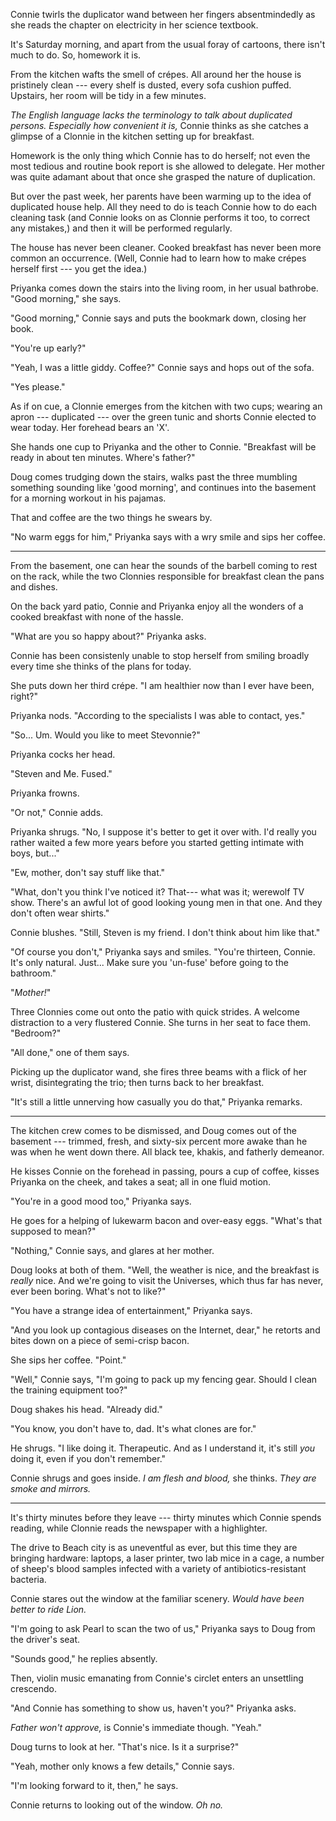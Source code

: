 Connie twirls the duplicator wand between her fingers absentmindedly as she
reads the chapter on electricity in her science textbook.

It's Saturday morning, and apart from the usual foray of cartoons, there isn't
much to do. So, homework it is.

From the kitchen wafts the smell of crépes. All around her the house is pristinely
clean --- every shelf is dusted, every sofa cushion puffed. Upstairs, her room will
be tidy in a few minutes.

*The English language lacks the terminology to talk about duplicated persons.
Especially how convenient it is,* Connie thinks as she catches a glimpse of a
Clonnie in the kitchen setting up for breakfast.

Homework is the only thing which Connie has to do herself; not even the most tedious
and routine book report is she allowed to delegate. Her mother was quite adamant
about that once she grasped the nature of duplication.

But over the past week, her parents have been warming up to the idea of duplicated
house help. All they need to do is teach Connie how to do each cleaning task (and
Connie looks on as Clonnie performs it too, to correct any mistakes,) and then
it will be performed regularly.

The house has never been cleaner. Cooked breakfast has never been more common an
occurrence. (Well, Connie had to learn how to make crépes herself first --- you get the idea.)

Priyanka comes down the stairs into the living room, in her usual bathrobe. "Good morning,"
she says.

"Good morning," Connie says and puts the bookmark down, closing her book.

"You're up early?"

"Yeah, I was a little giddy. Coffee?" Connie says and hops out of the sofa.

"Yes please."

As if on cue, a Clonnie emerges from the kitchen with two cups; wearing an apron ---
duplicated --- over the green tunic and shorts Connie elected to wear today. Her forehead
bears an 'X'.

She hands one cup to Priyanka and the other to Connie. "Breakfast will be ready in about
ten minutes. Where's father?"

Doug comes trudging down the stairs, walks past the three mumbling something sounding
like 'good morning', and continues into the basement for a morning workout in his pajamas.

That and coffee are the two things he swears by.

"No warm eggs for him," Priyanka says with a wry smile and sips her coffee.

----

From the basement, one can hear the sounds of the barbell coming to rest on the rack,
while the two Clonnies responsible for breakfast clean the pans and dishes.

On the back yard patio, Connie and Priyanka enjoy all the wonders of a cooked
breakfast with none of the hassle.

"What are you so happy about?" Priyanka asks.

Connie has been consistenly unable to stop herself from smiling broadly every
time she thinks of the plans for today.

She puts down her third crépe.
"I am healthier now than I ever have been, right?"

Priyanka nods. "According to the specialists I was able to contact, yes."

"So... Um. Would you like to meet Stevonnie?"

Priyanka cocks her head.

"Steven and Me. Fused."

Priyanka frowns.

"Or not," Connie adds.

Priyanka shrugs. "No, I suppose it's better to get it over with. I'd really you rather waited
a few more years before you started getting intimate with boys, but..."

"Ew, mother, don't say stuff like that."

"What, don't you think I've noticed it? That--- what was it; werewolf TV show. There's an
awful lot of good looking young men in that one. And they don't often wear shirts."

Connie blushes. "Still, Steven is my friend. I don't think about him like that."

"Of course you don't," Priyanka says and smiles. "You're thirteen, Connie. It's
only natural. Just... Make sure you 'un-fuse' before going to the bathroom."

"*Mother!*"

Three Clonnies come out onto the patio with quick strides. A welcome distraction to
a very flustered Connie. She turns in her seat to face them. "Bedroom?"

"All done," one of them says.

Picking up the duplicator wand, she fires three beams with a flick of her wrist,
disintegrating the trio; then turns back to her breakfast.

"It's still a little unnerving how casually you do that," Priyanka remarks.

----

The kitchen crew comes to be dismissed, and Doug comes out of the basement ---
trimmed, fresh, and sixty-six percent more awake than he was when he went down there.
All black tee, khakis, and fatherly demeanor.

He kisses Connie on the forehead in passing, pours a cup of coffee, kisses Priyanka
on the cheek, and takes a seat; all in one fluid motion.

"You're in a good mood too," Priyanka says.

He goes for a helping of lukewarm bacon and over-easy eggs. "What's that supposed to mean?"

"Nothing," Connie says, and glares at her mother.

Doug looks at both of them. "Well, the weather is nice, and the breakfast is *really* nice.
And we're going to visit the Universes, which thus far has never, ever been boring. What's
not to like?"

"You have a strange idea of entertainment," Priyanka says.

"And you look up contagious diseases on the Internet, dear," he retorts and bites down
on a piece of semi-crisp bacon.

She sips her coffee. "Point."

"Well," Connie says, "I'm going to pack up my fencing gear. Should I clean the training
equipment too?"

Doug shakes his head. "Already did."

"You know, you don't have to, dad. It's what clones are for."

He shrugs. "I like doing it. Therapeutic. And as I understand it, it's still *you* doing
it, even if you don't remember."

Connie shrugs and goes inside. *I am flesh and blood,* she thinks. *They are smoke and mirrors.*

----

It's thirty minutes before they leave --- thirty minutes which Connie spends reading, while
Clonnie reads the newspaper with a highlighter.

The drive to Beach city is as uneventful as ever, but this time they are bringing hardware:
laptops, a laser printer, two lab mice in a cage, a number of sheep's blood samples infected
with a variety of antibiotics-resistant bacteria.

Connie stares out the window at the familiar scenery. *Would have been better to ride Lion.*

"I'm going to ask Pearl to scan the two of us," Priyanka says to Doug from the driver's seat.

"Sounds good," he replies absently.

Then, violin music emanating from Connie's circlet enters an unsettling crescendo.

"And Connie has something to show us, haven't you?" Priyanka asks.

*Father won't approve,* is Connie's immediate though. "Yeah."

Doug turns to look at her. "That's nice. Is it a surprise?"

"Yeah, mother only knows a few details," Connie says.

"I'm looking forward to it, then," he says.

Connie returns to looking out of the window. *Oh no.*

